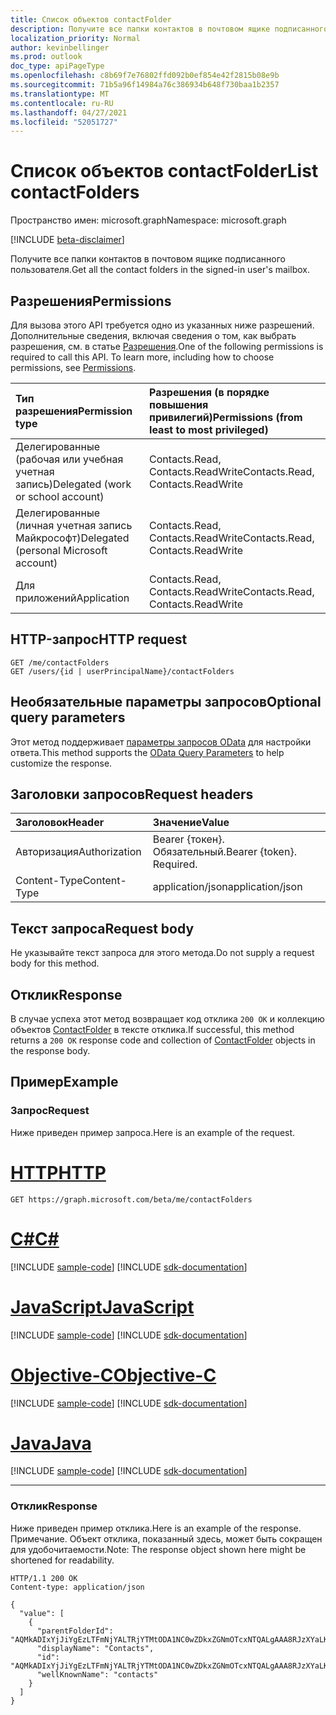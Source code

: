 ```yaml
---
title: Список объектов contactFolder
description: Получите все папки контактов в почтовом ящике подписанного пользователя.
localization_priority: Normal
author: kevinbellinger
ms.prod: outlook
doc_type: apiPageType
ms.openlocfilehash: c8b69f7e76802ffd092b0ef854e42f2815b08e9b
ms.sourcegitcommit: 71b5a96f14984a76c386934b648f730baa1b2357
ms.translationtype: MT
ms.contentlocale: ru-RU
ms.lasthandoff: 04/27/2021
ms.locfileid: "52051727"
---
```

# <a name="list-contactfolders"></a><span data-ttu-id="cf1f7-103">Список объектов contactFolder</span><span class="sxs-lookup"><span data-stu-id="cf1f7-103">List contactFolders</span></span>

<span data-ttu-id="cf1f7-104">Пространство имен: microsoft.graph</span><span class="sxs-lookup"><span data-stu-id="cf1f7-104">Namespace: microsoft.graph</span></span>

[!INCLUDE [beta-disclaimer](../../includes/beta-disclaimer.md)]

<span data-ttu-id="cf1f7-105">Получите все папки контактов в почтовом ящике подписанного пользователя.</span><span class="sxs-lookup"><span data-stu-id="cf1f7-105">Get all the contact folders in the signed-in user's mailbox.</span></span>

## <a name="permissions"></a><span data-ttu-id="cf1f7-106">Разрешения</span><span class="sxs-lookup"><span data-stu-id="cf1f7-106">Permissions</span></span>
<span data-ttu-id="cf1f7-p101">Для вызова этого API требуется одно из указанных ниже разрешений. Дополнительные сведения, включая сведения о том, как выбрать разрешения, см. в статье [Разрешения](/graph/permissions-reference).</span><span class="sxs-lookup"><span data-stu-id="cf1f7-p101">One of the following permissions is required to call this API. To learn more, including how to choose permissions, see [Permissions](/graph/permissions-reference).</span></span>

|<span data-ttu-id="cf1f7-109">Тип разрешения</span><span class="sxs-lookup"><span data-stu-id="cf1f7-109">Permission type</span></span>      | <span data-ttu-id="cf1f7-110">Разрешения (в порядке повышения привилегий)</span><span class="sxs-lookup"><span data-stu-id="cf1f7-110">Permissions (from least to most privileged)</span></span>              |
|:--------------------|:---------------------------------------------------------|
|<span data-ttu-id="cf1f7-111">Делегированные (рабочая или учебная учетная запись)</span><span class="sxs-lookup"><span data-stu-id="cf1f7-111">Delegated (work or school account)</span></span> | <span data-ttu-id="cf1f7-112">Contacts.Read, Contacts.ReadWrite</span><span class="sxs-lookup"><span data-stu-id="cf1f7-112">Contacts.Read, Contacts.ReadWrite</span></span>    |
|<span data-ttu-id="cf1f7-113">Делегированные (личная учетная запись Майкрософт)</span><span class="sxs-lookup"><span data-stu-id="cf1f7-113">Delegated (personal Microsoft account)</span></span> | <span data-ttu-id="cf1f7-114">Contacts.Read, Contacts.ReadWrite</span><span class="sxs-lookup"><span data-stu-id="cf1f7-114">Contacts.Read, Contacts.ReadWrite</span></span>    |
|<span data-ttu-id="cf1f7-115">Для приложений</span><span class="sxs-lookup"><span data-stu-id="cf1f7-115">Application</span></span> | <span data-ttu-id="cf1f7-116">Contacts.Read, Contacts.ReadWrite</span><span class="sxs-lookup"><span data-stu-id="cf1f7-116">Contacts.Read, Contacts.ReadWrite</span></span> |

## <a name="http-request"></a><span data-ttu-id="cf1f7-117">HTTP-запрос</span><span class="sxs-lookup"><span data-stu-id="cf1f7-117">HTTP request</span></span>
<!-- { "blockType": "ignored" } -->
```http
GET /me/contactFolders
GET /users/{id | userPrincipalName}/contactFolders
```
## <a name="optional-query-parameters"></a><span data-ttu-id="cf1f7-118">Необязательные параметры запросов</span><span class="sxs-lookup"><span data-stu-id="cf1f7-118">Optional query parameters</span></span>
<span data-ttu-id="cf1f7-119">Этот метод поддерживает [параметры запросов OData](/graph/query-parameters) для настройки ответа.</span><span class="sxs-lookup"><span data-stu-id="cf1f7-119">This method supports the [OData Query Parameters](/graph/query-parameters) to help customize the response.</span></span>
## <a name="request-headers"></a><span data-ttu-id="cf1f7-120">Заголовки запросов</span><span class="sxs-lookup"><span data-stu-id="cf1f7-120">Request headers</span></span>
| <span data-ttu-id="cf1f7-121">Заголовок</span><span class="sxs-lookup"><span data-stu-id="cf1f7-121">Header</span></span>       | <span data-ttu-id="cf1f7-122">Значение</span><span class="sxs-lookup"><span data-stu-id="cf1f7-122">Value</span></span> |
|:---------------|:--------|
| <span data-ttu-id="cf1f7-123">Авторизация</span><span class="sxs-lookup"><span data-stu-id="cf1f7-123">Authorization</span></span>  | <span data-ttu-id="cf1f7-p102">Bearer {токен}. Обязательный.</span><span class="sxs-lookup"><span data-stu-id="cf1f7-p102">Bearer {token}. Required.</span></span>  |
| <span data-ttu-id="cf1f7-126">Content-Type</span><span class="sxs-lookup"><span data-stu-id="cf1f7-126">Content-Type</span></span>   | <span data-ttu-id="cf1f7-127">application/json</span><span class="sxs-lookup"><span data-stu-id="cf1f7-127">application/json</span></span>  |

## <a name="request-body"></a><span data-ttu-id="cf1f7-128">Текст запроса</span><span class="sxs-lookup"><span data-stu-id="cf1f7-128">Request body</span></span>
<span data-ttu-id="cf1f7-129">Не указывайте текст запроса для этого метода.</span><span class="sxs-lookup"><span data-stu-id="cf1f7-129">Do not supply a request body for this method.</span></span>

## <a name="response"></a><span data-ttu-id="cf1f7-130">Отклик</span><span class="sxs-lookup"><span data-stu-id="cf1f7-130">Response</span></span>

<span data-ttu-id="cf1f7-131">В случае успеха этот метод возвращает код отклика `200 OK` и коллекцию объектов [ContactFolder](../resources/contactfolder.md) в тексте отклика.</span><span class="sxs-lookup"><span data-stu-id="cf1f7-131">If successful, this method returns a `200 OK` response code and collection of [ContactFolder](../resources/contactfolder.md) objects in the response body.</span></span>
## <a name="example"></a><span data-ttu-id="cf1f7-132">Пример</span><span class="sxs-lookup"><span data-stu-id="cf1f7-132">Example</span></span>
### <a name="request"></a><span data-ttu-id="cf1f7-133">Запрос</span><span class="sxs-lookup"><span data-stu-id="cf1f7-133">Request</span></span>
<span data-ttu-id="cf1f7-134">Ниже приведен пример запроса.</span><span class="sxs-lookup"><span data-stu-id="cf1f7-134">Here is an example of the request.</span></span>

# <a name="http"></a>[<span data-ttu-id="cf1f7-135">HTTP</span><span class="sxs-lookup"><span data-stu-id="cf1f7-135">HTTP</span></span>](#tab/http)
<!-- {
  "blockType": "request",
  "name": "get_contactfolders"
}-->
```msgraph-interactive
GET https://graph.microsoft.com/beta/me/contactFolders
```
# <a name="c"></a>[<span data-ttu-id="cf1f7-136">C#</span><span class="sxs-lookup"><span data-stu-id="cf1f7-136">C#</span></span>](#tab/csharp)
[!INCLUDE [sample-code](../includes/snippets/csharp/get-contactfolders-csharp-snippets.md)]
[!INCLUDE [sdk-documentation](../includes/snippets/snippets-sdk-documentation-link.md)]

# <a name="javascript"></a>[<span data-ttu-id="cf1f7-137">JavaScript</span><span class="sxs-lookup"><span data-stu-id="cf1f7-137">JavaScript</span></span>](#tab/javascript)
[!INCLUDE [sample-code](../includes/snippets/javascript/get-contactfolders-javascript-snippets.md)]
[!INCLUDE [sdk-documentation](../includes/snippets/snippets-sdk-documentation-link.md)]

# <a name="objective-c"></a>[<span data-ttu-id="cf1f7-138">Objective-C</span><span class="sxs-lookup"><span data-stu-id="cf1f7-138">Objective-C</span></span>](#tab/objc)
[!INCLUDE [sample-code](../includes/snippets/objc/get-contactfolders-objc-snippets.md)]
[!INCLUDE [sdk-documentation](../includes/snippets/snippets-sdk-documentation-link.md)]

# <a name="java"></a>[<span data-ttu-id="cf1f7-139">Java</span><span class="sxs-lookup"><span data-stu-id="cf1f7-139">Java</span></span>](#tab/java)
[!INCLUDE [sample-code](../includes/snippets/java/get-contactfolders-java-snippets.md)]
[!INCLUDE [sdk-documentation](../includes/snippets/snippets-sdk-documentation-link.md)]

---

### <a name="response"></a><span data-ttu-id="cf1f7-140">Отклик</span><span class="sxs-lookup"><span data-stu-id="cf1f7-140">Response</span></span>
<span data-ttu-id="cf1f7-141">Ниже приведен пример отклика.</span><span class="sxs-lookup"><span data-stu-id="cf1f7-141">Here is an example of the response.</span></span> <span data-ttu-id="cf1f7-142">Примечание. Объект отклика, показанный здесь, может быть сокращен для удобочитаемости.</span><span class="sxs-lookup"><span data-stu-id="cf1f7-142">Note: The response object shown here might be shortened for readability.</span></span>
<!-- {
  "blockType": "response",
  "truncated": true,
  "@odata.type": "microsoft.graph.contactFolder",
  "isCollection": true
} -->
```http
HTTP/1.1 200 OK
Content-type: application/json

{
  "value": [
    {
      "parentFolderId": "AQMkADIxYjJiYgEzLTFmNjYALTRjYTMtODA1NC0wZDkxZGNmOTcxNTQALgAAA8RJzXYaLKZPlmn0ge0edZkBADa3qi2IMXRNg6RwQSHe_F8AAAIBCAAAAA==",
      "displayName": "Contacts",
      "id": "AQMkADIxYjJiYgEzLTFmNjYALTRjYTMtODA1NC0wZDkxZGNmOTcxNTQALgAAA8RJzXYaLKZPlmn0ge0edZkBADa3qi2IMXRNg6RwQSHe_F8AAAIBDgAAAA==",
      "wellKnownName": "contacts"
    }
  ]
}
```

<!-- uuid: 8fcb5dbc-d5aa-4681-8e31-b001d5168d79
2015-10-25 14:57:30 UTC -->
<!--
{
  "type": "#page.annotation",
  "description": "List contactFolders",
  "keywords": "",
  "section": "documentation",
  "tocPath": "",
  "suppressions": [
  ]
}
-->
